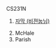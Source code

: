 CS231N
<ol>
<li><p><a href="https://github.com/insurgent92/CS231N_17_KOR_SUB" title="Title">
자막 (비젼눕님)</a></p></li>
<li>McHale</li>
<li>Parish</li>
</ol>
